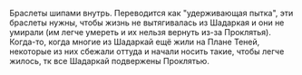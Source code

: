 
Браслеты шипами внутрь.
Переводится как "удерживающая пытка", эти браслеты нужны, чтобы жизнь не вытягивалась из Шадаркая и они не умирали (им легче умереть и их нельзя вернуть из-за Проклятья).
Когда-то, когда многие из Шадаркай ещё жили на Плане Теней, некоторые из них сбежали оттуда и начали носить такие, чтобы легче жилось, тк все Шадаркай подвержены Проклятью. 